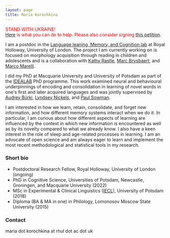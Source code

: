 ```yaml
---
layout: page
title: Maria Korochkina
---
```


<span style="color:red">STAND WITH UKRAINE!</span>  
[Here](https://docs.google.com/document/d/1agAW4CQEdi5cDCSa8l8C5ez6Yflz5zaVIzMEgehqwq0/edit?fbclid=IwAR1GYhmR4HHO7v7Y7mDnaOZgESlU93Zx1_sXkbpYR-GOWzgIzIxhUN_yihk) <span style="color:red"> is what you can do to help. Please also consider signing</span> [this petition](https://www.stopfinancingwar.com/home).

I am a postdoc in the [Language leaning, Memory, and Cognition lab](https://www.rastlelab.com/home) at Royal Holloway, University of London. The project I am currently working on is focused on morphology acquisition through reading in children and adolescents and is a collaboration with [Kathy Rastle](https://pure.royalholloway.ac.uk/portal/en/persons/kathy-rastle(b536d15d-f070-4b97-bf6e-004ed7e86c55).html), [Marc Brysbaert](http://crr.ugent.be/members/marc-brysbaert), and [Marco Marelli](https://www.marcomarelli.net).

I did my PhD at Macquarie University and University of Potsdam as part of the [IDEALAB](https://phd-idealab.com/) PhD programme. This work examined neural and behavioural underpinnings of encoding and consolidation in learning of novel words in one's first and later acquired languages and was jointly supervised by [Audrey Bürki](https://audreyburki.github.io/Website/), [Lyndsey Nickels](https://researchers.mq.edu.au/en/persons/lyndsey-nickels), and [Paul Sowman](https://researchers.mq.edu.au/en/persons/paul-sowman). 

I am interested in how we learn, retain, consolidate, and forget new information, and how different memory systems interact when we do it. In particular, I am curious about how different aspects of learning are influenced by the context in which new information is encountered as well as by its novelty compared to what we already know. I also have a keen interest in the role of sleep and age-related processes in learning. I am an advocate of open science and am always eager to learn and implement the most recent methodological and statistical tools in my research.

### Short bio

* Postdoctoral Research Fellow, Royal Holloway, University of London (ongoing)
* PhD in Cognitive Science, Universities of Potsdam, Newcastle, Groningen, and Macquarie University (2022)
* MSc in Experimental & Clinical Linguistics ([IECL](https://www.uni-potsdam.de/en/iecl/index)), University of Potsdam (2018)
* Diploma (BA & MA in one) in Philology, Lomonosov Moscow State University (2015)

### Contact

maria dot korochkina at rhul dot ac dot uk

